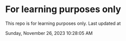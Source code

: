 # For learning purposes only
This repo is for learning purposes only.
Last updated at

Sunday, November 26, 2023 10:28:05 AM

